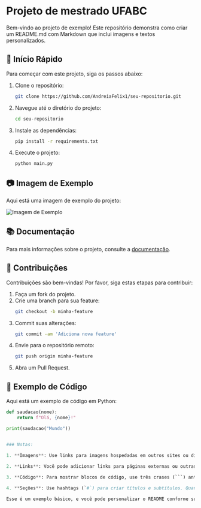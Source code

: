 # Projeto de mestrado UFABC

Bem-vindo ao projeto de exemplo! Este repositório demonstra como criar um README.md com Markdown que inclui imagens e textos personalizados.

## 🚀 Início Rápido

Para começar com este projeto, siga os passos abaixo:

1. Clone o repositório:
    ```bash
    git clone https://github.com/AndreiaFelix1/seu-repositorio.git
    ```

2. Navegue até o diretório do projeto:
    ```bash
    cd seu-repositorio
    ```

3. Instale as dependências:
    ```bash
    pip install -r requirements.txt
    ```

4. Execute o projeto:
    ```bash
    python main.py
    ```

## 📷 Imagem de Exemplo

Aqui está uma imagem de exemplo do projeto:

![Imagem de Exemplo](https://via.placeholder.com/800x400.png?text=Imagem+de+Exemplo)

## 📚 Documentação

Para mais informações sobre o projeto, consulte a [documentação](https://github.com/AndreiaFelix1/seu-repositorio/wiki).

## 🤝 Contribuições

Contribuições são bem-vindas! Por favor, siga estas etapas para contribuir:

1. Faça um fork do projeto.
2. Crie uma branch para sua feature:
    ```bash
    git checkout -b minha-feature
    ```
3. Commit suas alterações:
    ```bash
    git commit -am 'Adiciona nova feature'
    ```
4. Envie para o repositório remoto:
    ```bash
    git push origin minha-feature
    ```
5. Abra um Pull Request.

## 🧩 Exemplo de Código

Aqui está um exemplo de código em Python:

```python
def saudacao(nome):
    return f"Olá, {nome}!"

print(saudacao("Mundo"))


### Notas:

1. **Imagens**: Use links para imagens hospedadas em outros sites ou diretamente no seu repositório. A sintaxe para imagens é `![Texto Alternativo](URL)`.
   
2. **Links**: Você pode adicionar links para páginas externas ou outras partes do seu repositório com `[Texto](URL)`.

3. **Código**: Para mostrar blocos de código, use três crases (```) antes e depois do código. Para destacar a linguagem, adicione o nome da linguagem logo após as crases de abertura.

4. **Seções**: Use hashtags (`#`) para criar títulos e subtítulos. Quanto mais hashtags, menor o nível do título.

Esse é um exemplo básico, e você pode personalizar o README conforme suas necessidades.


